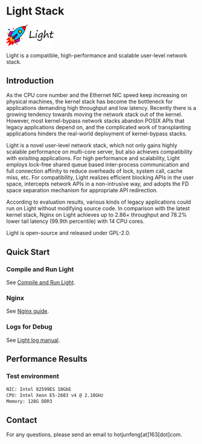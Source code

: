 # Light Stack

<!-- ![rocket_Light_word](./rocket_Light_word.svg) -->
<img src="rocket_Light_word.png" alt="Light" width="126"/>

Light is a compatible, high-performance and scalable user-level network stack.

<!-- Here is [the document of Light stack](https://light-network-stack.github.io/). -->

## Introduction

As the CPU core number and the Ethernet NIC speed keep increasing on physical machines, the kernel stack has become the bottleneck for applications demanding high throughput and low latency. 
Recently there is a growing tendency towards moving the network stack out of the kernel. However, most kernel-bypass network stacks abandon POSIX APIs that legacy applications depend on, and the complicated work of transplanting applications hinders the real-world deployment of kernel-bypass stacks.

Light is a novel user-level network stack, which not only gains highly scalable performance on multi-core server, but also achieves compatibility with exisiting applications. 
For high performance and scalability, Light employs lock-free shared queue based inter-process communication and full connection affinity to reduce overheads of lock, system call, cache miss, etc. 
For compatibility, Light realizes efficient blocking APIs in the user space, intercepts network APIs in a non-intrusive way, and adopts the FD space separation mechanism for appropriate API redirection. 

According to evaluation results, various kinds of legacy applications could run on Light without modifying source code. 
In comparison with the latest kernel stack, Nginx on Light achieves up to 2.86× throughput and 78.2% lower tail latency (99.9th percentile) with 14 CPU cores.

Light is open-source and released under GPL-2.0.


## Quick Start

### Compile and Run Light
See [Compile and Run Light](/doc/install_and_start_multi-core_Light.html).

### Nginx
See [Nginx guide](/doc/run_nginx_on_kernel_or_Light.html).

### Logs for Debug
See [Light log manual](/doc/light_log_manual.html).


## Performance Results

### Test environment
```
NIC: Intel 82599ES 10GbE
CPU: Intel Xeon E5-2683 v4 @ 2.10GHz
Memory: 128G DDR3
```

## Contact
For any questions, please send an email to hotjunfeng[at]163[dot]com.
